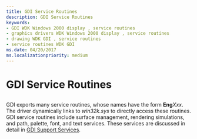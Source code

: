 ```yaml
---
title: GDI Service Routines
description: GDI Service Routines
keywords:
- GDI WDK Windows 2000 display , service routines
- graphics drivers WDK Windows 2000 display , service routines
- drawing WDK GDI , service routines
- service routines WDK GDI
ms.date: 04/20/2017
ms.localizationpriority: medium
---
```


# GDI Service Routines


## <span id="ddk_gdi_service_routines_gg"></span><span id="DDK_GDI_SERVICE_ROUTINES_GG"></span>


GDI exports many service routines, whose names have the form **Eng***Xxx*. The driver dynamically links to *win32k.sys* to directly access these routines. GDI service routines include surface management, rendering simulations, and path, palette, font, and text services. These services are discussed in detail in [GDI Support Services](gdi-support-services.md).

 

 





